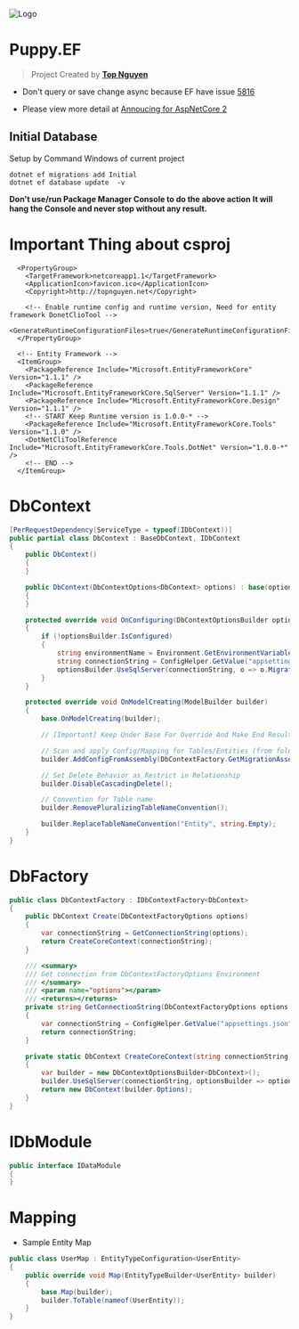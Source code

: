 ﻿![Logo](favicon.ico)
# Puppy.EF
> Project Created by [**Top Nguyen**](http://topnguyen.net)

- Don't query or save change async because EF have issue [5816](https://github.com/aspnet/EntityFrameworkCore/issues/5816)

- Please view more detail at [Annoucing for AspNetCore 2](https://blogs.msdn.microsoft.com/dotnet/2017/05/12/announcing-ef-core-2-0-preview-1/)

## Initial Database
Setup by Command Windows of current project 

```markup
dotnet ef migrations add Initial
dotnet ef database update  -v
```

**Don't use/run Package Manager Console to do the above action**
**It will hang the Console and never stop without any result.**

# Important Thing about csproj

```markup
  <PropertyGroup>
    <TargetFramework>netcoreapp1.1</TargetFramework>
    <ApplicationIcon>favicon.ico</ApplicationIcon>
    <Copyright>http://topnguyen.net</Copyright>
    
    <!-- Enable runtime config and runtime version, Need for entity framework DonetClioTool -->
    <GenerateRuntimeConfigurationFiles>true</GenerateRuntimeConfigurationFiles>
  </PropertyGroup>

  <!-- Entity Framework -->
  <ItemGroup>
    <PackageReference Include="Microsoft.EntityFrameworkCore" Version="1.1.1" />
    <PackageReference Include="Microsoft.EntityFrameworkCore.SqlServer" Version="1.1.1" />
    <PackageReference Include="Microsoft.EntityFrameworkCore.Design" Version="1.1.1" />
    <!-- START Keep Runtime version is 1.0.0-* -->
    <PackageReference Include="Microsoft.EntityFrameworkCore.Tools" Version="1.1.0" />
    <DotNetCliToolReference Include="Microsoft.EntityFrameworkCore.Tools.DotNet" Version="1.0.0-*" />
    <!-- END -->
  </ItemGroup>
```

# DbContext

```csharp
[PerRequestDependency(ServiceType = typeof(IDbContext))]
public partial class DbContext : BaseDbContext, IDbContext
{
    public DbContext()
    {
    }

    public DbContext(DbContextOptions<DbContext> options) : base(options)
    {
    }

    protected override void OnConfiguring(DbContextOptionsBuilder optionsBuilder)
    {
        if (!optionsBuilder.IsConfigured)
        {
            string environmentName = Environment.GetEnvironmentVariable("ASPNETCORE_ENVIRONMENT");
            string connectionString = ConfigHelper.GetValue("appsettings.json", $"ConnectionStrings:{environmentName}");
            optionsBuilder.UseSqlServer(connectionString, o => o.MigrationsAssembly(typeof(IDataModule).GetTypeInfo().Assembly.GetName().Name));
        }
    }

    protected override void OnModelCreating(ModelBuilder builder)
    {
        base.OnModelCreating(builder);

        // [Important] Keep Under Base For Override And Make End Result

        // Scan and apply Config/Mapping for Tables/Entities (from folder "Map")
        builder.AddConfigFromAssembly(DbContextFactory.GetMigrationAssembly());

        // Set Delete Behavior as Restrict in Relationship
        builder.DisableCascadingDelete();

        // Convention for Table name
        builder.RemovePluralizingTableNameConvention();

        builder.ReplaceTableNameConvention("Entity", string.Empty);
    }
}
```

# DbFactory
```csharp
public class DbContextFactory : IDbContextFactory<DbContext>
{
    public DbContext Create(DbContextFactoryOptions options)
    {
        var connectionString = GetConnectionString(options);
        return CreateCoreContext(connectionString);
    }

    /// <summary>
    /// Get connection from DbContextFactoryOptions Environment
    /// </summary>
    /// <param name="options"></param>
    /// <returns></returns>
    private string GetConnectionString(DbContextFactoryOptions options)
    {
        var connectionString = ConfigHelper.GetValue("appsettings.json", $"ConnectionStrings:{options.EnvironmentName}");
        return connectionString;
    }

    private static DbContext CreateCoreContext(string connectionString)
    {
        var builder = new DbContextOptionsBuilder<DbContext>();
        builder.UseSqlServer(connectionString, optionsBuilder => optionsBuilder.MigrationsAssembly(typeof(IDataModule).GetTypeInfo().Assembly.GetName().Name));
        return new DbContext(builder.Options);
    }
}
```

# IDbModule
```csharp
public interface IDataModule
{
}
```

# Mapping
- Sample Entity Map
```csharp
public class UserMap : EntityTypeConfiguration<UserEntity>
{
    public override void Map(EntityTypeBuilder<UserEntity> builder)
    {
        base.Map(builder);
        builder.ToTable(nameof(UserEntity));
    }
}
```